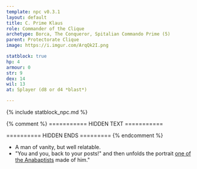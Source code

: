 ```yaml
---
template: npc v0.3.1
layout: default
title: C. Prime Klaus
role: Commander of the Clique
archetype: Borca, The Conqueror, Spitalian Commando Prime (5)
parent: Protectorate Clique
image: https://i.imgur.com/ArqQk2I.png

statblock: true
hp: 4
armour: 0
str: 9
dex: 14
wil: 13
at: Splayer (d8 or d4 *blast*)

---
```


{% include statblock_npc.md %}

{% comment %} =========== HIDDEN TEXT ===========

========== HIDDEN ENDS ========= {% endcomment %}

- A man of vanity, but well relatable.
- "You and you, back to your posts!" and then unfolds the portrait [one of the Anabaptists](MarcusVoss.md) made of him."
